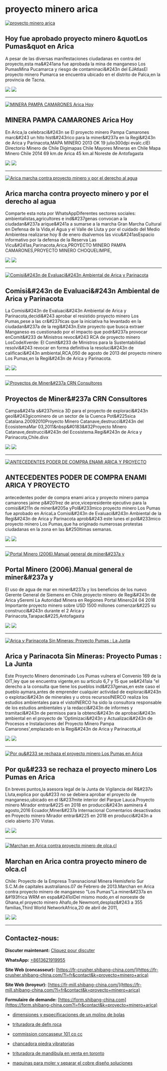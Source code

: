# proyecto minero arica

<a href="https://swt.shibang-china.com/?l=fr&img&k=proyecto+minero+arica" target="_blank">![proyecto minero arica](http://static.shibang-china.com/all-800x300/842.jpg)</a>

## Hoy fue aprobado proyecto minero &quotLos Pumas&quot en Arica
A pesar de las diversas manifestaciones ciudadanas en contra del proyecto,esta ma&#241ana fue aprobada la mina de manganeso Los PumasMina Pucamarca y riesgo de contaminaci&#243n del EJAtlasEl proyecto minero Pumarca se encuentra ubicado en el distrito de Palca,en la provincia de Tacna.


<a href="https://whatsapp.shibangsoft.com/WhatsApp.php" target="_blank" title="WhatsApp">![](http://static.shibang-china.com/icon/whatsapp.png)</a> <a href="https://swt.shibang-china.com/?l=fr&icon&k=proyecto+minero+arica" target="_blank">![](http://static.shibang-china.com/icon/chat-fr.png)</a>

---

<a href="https://swt.shibang-china.com/?l=fr&img&k=proyecto+minero+arica" target="_blank">![MINERA PAMPA CAMARONES Arica Hoy](http://static.shibang-china.com/all-800x300/610.jpg)</a>

## MINERA PAMPA CAMARONES Arica Hoy
En Arica,la celebraci&#243n se El proyecto minero Pampa Camarones marc&#243 un hito hist&#243rico para la miner&#237a en la Regi&#243n de Arica y Parinacota,MAPA MINERO 2013 OK 19 julio300dpi evalc.clEl Directorio Minero de Chile Digimapas Chile Mayores Mineras en Chile Mapa Minero Chile 2014 69 km.de Arica 45 km.al Noreste de Antofagasta


<a href="https://whatsapp.shibangsoft.com/WhatsApp.php" target="_blank" title="WhatsApp">![](http://static.shibang-china.com/icon/whatsapp.png)</a> <a href="https://swt.shibang-china.com/?l=fr&icon&k=proyecto+minero+arica" target="_blank">![](http://static.shibang-china.com/icon/chat-fr.png)</a>

---

<a href="https://swt.shibang-china.com/?l=fr&img&k=proyecto+minero+arica" target="_blank">![Arica marcha contra proyecto minero y por el derecho al agua](http://static.shibang-china.com/all-800x300/391.jpg)</a>

## Arica marcha contra proyecto minero y por el derecho al agua
Comparte esta nota por WhatsAppDiferentes sectores sociales: ambientalistas,agricultores e ind&#237genas convocan a la ciudadan&#237a arique&#241a a sumarse a la marcha Gran Marcha Cultural en Defensa de la Vida,el Agua y el Valle de Lluta y por el cuidado del Medio Ambientea realizarse hoy 8 de enero dsalvemos las vicu&#241asEspacio informativo por la defensa de la Reserva Las Vicu&#241as,Parinacota,Arica,PROYECTO MINERO PAMPA CAMARONES,PROYECTO MINERO CHOQUELIMPIE,


<a href="https://whatsapp.shibangsoft.com/WhatsApp.php" target="_blank" title="WhatsApp">![](http://static.shibang-china.com/icon/whatsapp.png)</a> <a href="https://swt.shibang-china.com/?l=fr&icon&k=proyecto+minero+arica" target="_blank">![](http://static.shibang-china.com/icon/chat-fr.png)</a>

---

<a href="https://swt.shibang-china.com/?l=fr&img&k=proyecto+minero+arica" target="_blank">![Comisi&#243n de Evaluaci&#243n Ambiental de Arica y Parinacota](http://static.shibang-china.com/all-800x300/88.jpg)</a>

## Comisi&#243n de Evaluaci&#243n Ambiental de Arica y Parinacota
La Comisi&#243n de Evaluaci&#243n Ambiental de Arica y Parinacota,decidi&#243 aprobar el resistido proyecto minero Los Pumas,pese a las cr&#237ticas que la iniciativa ha levantado en la ciudadan&#237a de la regi&#243n.Este proyecto que busca extraer Manganeso es cuestionado por el impacto que podr&#237a provocar enComit&#233 de Ministros revoc&#243 RCA de proyecto minero LosCodeXverde: El Comit&#233 de Ministros para la Sustentabilidad resolvi&#243 revocar en forma definitiva la resoluci&#243n de calificaci&#243n ambiental,RCA,050 de agosto de 2013 del proyecto minero Los Pumas,en la Regi&#243n de Arica y Parinacota.


<a href="https://whatsapp.shibangsoft.com/WhatsApp.php" target="_blank" title="WhatsApp">![](http://static.shibang-china.com/icon/whatsapp.png)</a> <a href="https://swt.shibang-china.com/?l=fr&icon&k=proyecto+minero+arica" target="_blank">![](http://static.shibang-china.com/icon/chat-fr.png)</a>

---

<a href="https://swt.shibang-china.com/?l=fr&img&k=proyecto+minero+arica" target="_blank">![Proyectos de Miner&#237a CRN Consultores](http://static.shibang-china.com/all-800x300/353.jpg)</a>

## Proyectos de Miner&#237a CRN Consultores
Campa&#241a s&#237smica 3D para el proyecto de exploraci&#243n geol&#243gicominero de un sector de la Cuenca Pot&#225sica Catalana.20092010Proyecto Minero Catanave,destrucci&#243n del EcosistemaMar 03,2011&nbsp&#0183&#32Proyecto Minero Catanave,destrucci&#243n del Ecosistema.Regi&#243n de Arica y Parinacota,Chile.divx


<a href="https://whatsapp.shibangsoft.com/WhatsApp.php" target="_blank" title="WhatsApp">![](http://static.shibang-china.com/icon/whatsapp.png)</a> <a href="https://swt.shibang-china.com/?l=fr&icon&k=proyecto+minero+arica" target="_blank">![](http://static.shibang-china.com/icon/chat-fr.png)</a>

---

<a href="https://swt.shibang-china.com/?l=fr&img&k=proyecto+minero+arica" target="_blank">![ANTECEDENTES PODER DE COMPRA ENAMI ARICA Y PROYECTO](http://static.shibang-china.com/all-800x300/1185.jpg)</a>

## ANTECEDENTES PODER DE COMPRA ENAMI ARICA Y PROYECTO
antecedentes poder de compra enami arica y proyecto minero pampa camarones jaime p&#201rez de arce,vicepresidente ejecutivo para la comisi&#211n de miner&#205a yPol&#233mico proyecto minero Los Pumas fue aprobado en AricaLa Comisi&#243n de Evaluaci&#243n Ambiental de la Regi&#243n de Arica y Parinacota aprob&#243 este lunes el pol&#233mico proyecto minero Los Pumas,que ha originado numerosas protestas ciudadanas en la zona en las &#250ltimas semanas.


<a href="https://whatsapp.shibangsoft.com/WhatsApp.php" target="_blank" title="WhatsApp">![](http://static.shibang-china.com/icon/whatsapp.png)</a> <a href="https://swt.shibang-china.com/?l=fr&icon&k=proyecto+minero+arica" target="_blank">![](http://static.shibang-china.com/icon/chat-fr.png)</a>

---

<a href="https://swt.shibang-china.com/?l=fr&img&k=proyecto+minero+arica" target="_blank">![Portal Minero (2006).Manual general de miner&#237a y](http://static.shibang-china.com/all-800x300/1339.jpg)</a>

## Portal Minero (2006).Manual general de miner&#237a y
El uso de agua de mar en miner&#237a y los beneficios de los nuevo Gerente General de Siemens en Chile.proyecto minero de Regi&#243n de Arica ySeremi La Autoridad Minera en Regiones Portal Minero24 04 2018 Importante proyecto minero sobre USD 1500 millones comenzar&#225 su construcci&#243n durante el 2 Arica y Parinacota,Tarapac&#225,Antofagasta


<a href="https://whatsapp.shibangsoft.com/WhatsApp.php" target="_blank" title="WhatsApp">![](http://static.shibang-china.com/icon/whatsapp.png)</a> <a href="https://swt.shibang-china.com/?l=fr&icon&k=proyecto+minero+arica" target="_blank">![](http://static.shibang-china.com/icon/chat-fr.png)</a>

---

<a href="https://swt.shibang-china.com/?l=fr&img&k=proyecto+minero+arica" target="_blank">![Arica y Parinacota Sin Mineras: Proyecto Pumas : La Junta](http://static.shibang-china.com/all-800x300/925.jpg)</a>

## Arica y Parinacota Sin Mineras: Proyecto Pumas : La Junta
Este Proyecto Minero denominado Los Pumas vulnera el Convenio 169 de la OIT,ley que se encuentra vigente,en su articulo 6,7 y 15 que se&#241ala "el derecho a la consulta que tiene los pueblos ind&#237genas,en este caso el pueblo aymara,antes de emprender cualquier actividad de exploraci&#243n o explotaci&#243n de minerales y u otros recursosINERCO realiza los estudios ambientales para el vistoINERCO ha sido la consultora responsable de los estudios ambientales y la redacci&#243n de informes y tramitaci&#243n de permisos para la obtenci&#243n de aprobaci&#243n ambiental en el proyecto de 'Optimizaci&#243n y Actualizaci&#243n de Procesos e Instalaciones del Proyecto Minero Pampa Camarones',emplazado en la Regi&#243n de Arica y Parinacota,al


<a href="https://whatsapp.shibangsoft.com/WhatsApp.php" target="_blank" title="WhatsApp">![](http://static.shibang-china.com/icon/whatsapp.png)</a> <a href="https://swt.shibang-china.com/?l=fr&icon&k=proyecto+minero+arica" target="_blank">![](http://static.shibang-china.com/icon/chat-fr.png)</a>

---

<a href="https://swt.shibang-china.com/?l=fr&img&k=proyecto+minero+arica" target="_blank">![Por qu&#233 se rechaza el proyecto minero Los Pumas en Arica](http://static.shibang-china.com/all-800x300/248.jpg)</a>

## Por qu&#233 se rechaza el proyecto minero Los Pumas en Arica
En breves puntos,la asesora legal de la Junta de Vigilancia del R&#237o Lluta,explica por qu&#233 no se debiera aprobar el proyecto de manganeso,ubicado en el l&#237mite interior del Parque Lauca.Proyecto minero Mirador entrar&#225 en 2018 en producci&#243n aaminera 4 agosto,2016 Ecuador,Miner&#237a Internacional Comentarios desactivados en Proyecto minero Mirador entrar&#225 en 2018 en producci&#243n a cielo abierto 370 Vistas.


<a href="https://whatsapp.shibangsoft.com/WhatsApp.php" target="_blank" title="WhatsApp">![](http://static.shibang-china.com/icon/whatsapp.png)</a> <a href="https://swt.shibang-china.com/?l=fr&icon&k=proyecto+minero+arica" target="_blank">![](http://static.shibang-china.com/icon/chat-fr.png)</a>

---

<a href="https://swt.shibang-china.com/?l=fr&img&k=proyecto+minero+arica" target="_blank">![Marchan en Arica contra proyecto minero de olca.cl](http://static.shibang-china.com/all-800x300/685.jpg)</a>

## Marchan en Arica contra proyecto minero de olca.cl
Chile: Proyecto de la Empresa Transnacional Minera Hemisferio Sur S.C.M.de capitales australianos.07 de Febrero de 2013.Marchan en Arica contra proyecto minero de manganeso "Los Pumas"La miner&#237a en &#193frica WRM en espa&#241olDel mismo modo,en el noroeste de Ghana,el proyecto minero Ahafo,de Newmont,desplaz&#243 a 355 familias,Third World NetworkAfrica,20 de abril de 2011,


<a href="https://whatsapp.shibangsoft.com/WhatsApp.php" target="_blank" title="WhatsApp">![](http://static.shibang-china.com/icon/whatsapp.png)</a> <a href="https://swt.shibang-china.com/?l=fr&icon&k=proyecto+minero+arica" target="_blank">![](http://static.shibang-china.com/icon/chat-fr.png)</a>

---
## Contactez-nous:

**Discuter maintenant:** [Cliquez pour discuter](https://swt.shibang-china.com?l=fr&contact&k=proyecto+minero+arica)

**WhatsApp:**  [+8613621919955](https://whatsapp.shibangsoft.com/WhatsApp.php)

**Site Web (concasseur):** [https://fr-crusher.shibang-china.com/](https://fr-crusher.shibang-china.com/?l=fr&contact&k=proyecto+minero+arica)

**Site Web (broyeur):** [https://fr-mill.shibang-china.com/](https://fr-mill.shibang-china.com/?l=fr&contact&k=proyecto+minero+arica)

**Formulaire de demande:** [https://form.shibang-china.com](https://form.shibang-china.com?l=fr&contact&k=proyecto+minero+arica)

* [dimensiones y especificaciones de un molino de bolas](../63/dimensiones%20y%20especificaciones%20de%20un%20molino%20de%20bolas.md)

* [trituradora de defn roca](../65/trituradora%20de%20defn%20roca.md)

* [commission concasseur 101 co cc](../65/commission%20concasseur%20101%20co%20cc.md)

* [chancadora piedra vibratorias](../64/chancadora%20piedra%20vibratorias.md)

* [trituradora de mandibula en venta en toronto](../62/trituradora%20de%20mandibula%20en%20venta%20en%20toronto.md)

* [maquinas para moler y separar el cobre diseño soluciones](../63/maquinas%20para%20moler%20y%20separar%20el%20cobre%20dise%C3%B1o%20soluciones.md)